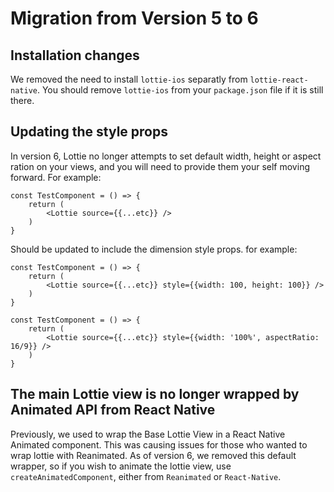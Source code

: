 # Migration from Version 5 to 6

## Installation changes

We removed the need to install `lottie-ios` separatly from `lottie-react-native`. You should remove `lottie-ios` from your `package.json` file if it is still there.

## Updating the style props

In version 6, Lottie no longer attempts to set default width, height or aspect ration on your views, and you will need to provide them your self moving forward. For example:

```tsx
const TestComponent = () => {
    return (
        <Lottie source={{...etc}} />
    )
}
```

Should be updated to include the dimension style props. for example:

```tsx
const TestComponent = () => {
    return (
        <Lottie source={{...etc}} style={{width: 100, height: 100}} />
    )
}
```


```tsx
const TestComponent = () => {
    return (
        <Lottie source={{...etc}} style={{width: '100%', aspectRatio: 16/9}} />
    )
}
```

## The main Lottie view is no longer wrapped by Animated API from React Native

Previously, we used to wrap the Base Lottie View in a React Native Animated component. This was causing issues for those who wanted to wrap lottie with Reanimated. As of version 6, we removed this default wrapper, so if you wish to animate the lottie view, use `createAnimatedComponent`, either from `Reanimated` or `React-Native`.
